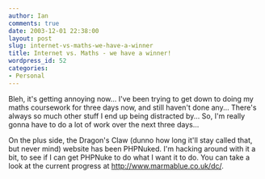 ```yaml
---
author: Ian
comments: true
date: 2003-12-01 22:38:00
layout: post
slug: internet-vs-maths-we-have-a-winner
title: Internet vs. Maths - we have a winner!
wordpress_id: 52
categories:
- Personal
---
```


Bleh, it's getting annoying now... I've been trying to get down to doing my maths coursework for three days now, and still haven't done any...  There's always so much other stuff I end up being distracted by...  So, I'm really gonna have to do a lot of work over the next three days...  

On the plus side, the Dragon's Claw (dunno how long it'll stay called that, but never mind) website has been PHPNuked.  I'm hacking around with it a bit, to see if I can get PHPNuke to do what I want it to do.  You can take a look at the current progress at http://www.marmablue.co.uk/dc/.
